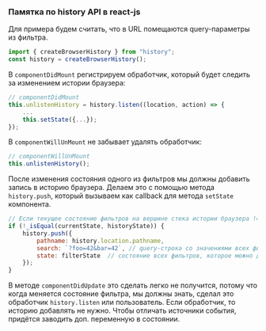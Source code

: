 ### Памятка по history API в react-js

Для примера будем считать, что в URL помещаются query-параметры из фильтра.

```js
import { createBrowserHistory } from "history";
const history = createBrowserHistory();
```

В `componentDidMount` регистрируем обработчик, который будет следить за изменением истории браузера:

```js
// componentDidMount
this.unlistenHistory = history.listen((location, action) => {
    ...
    this.setState({...});
});
```

В `componentWillUnMount` не забывает удалять обработчик:

```js
// componentWillUnMount
this.unlistenHistory();
```

После изменения состояния одного из фильтров мы должны добавить запись в историю браузера. Делаем это с помощью метода `history.push`, который вызываем как callback для метода `setState` компонента.

```js
// Если текущее состояние фильтров на вершине стека истории браузера != текущему состоянию фильтров компонента, то обновим историю
if (!_isEqual(currentState, historyState)) {
    history.push({
        pathname: history.location.pathname,
        search: `?foo=42&bar=42`, // query-строка со значениями всех фильтров, которые храним в истории браузера
        state: filterState  // состояние всех фильтров, которое можно добавить через вызов `setState`
    });
}
```

В методе `componentDidUpdate` это сделать легко не получится, потому что когда меняется состояние фильтра, мы должны знать, сделал это обработчик `history.listen` или пользователь.
Если обработчик, то историю добавлять не нужно. Чтобы отличать источники события, придётся заводить доп. переменную в состоянии.